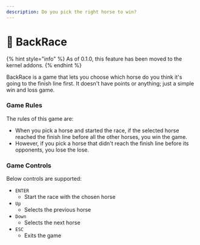 ```yaml
---
description: Do you pick the right horse to win?
---
```


# 🏇 BackRace

{% hint style="info" %}
As of 0.1.0, this feature has been moved to the kernel addons.
{% endhint %}

BackRace is a game that lets you choose which horse do you think it's going to the finish line first. It doesn't have points or anything; just a simple win and loss game.

### Game Rules

The rules of this game are:

* When you pick a horse and started the race, if the selected horse reached the finish line before all the other horses, you win the game.
* However, if you pick a horse that didn't reach the finish line before its opponents, you lose the lose.

### Game Controls

Below controls are supported:

* `ENTER`
  * Start the race with the chosen horse
* `Up`
  * Selects the previous horse
* `Down`
  * Selects the next horse
* `ESC`
  * Exits the game
